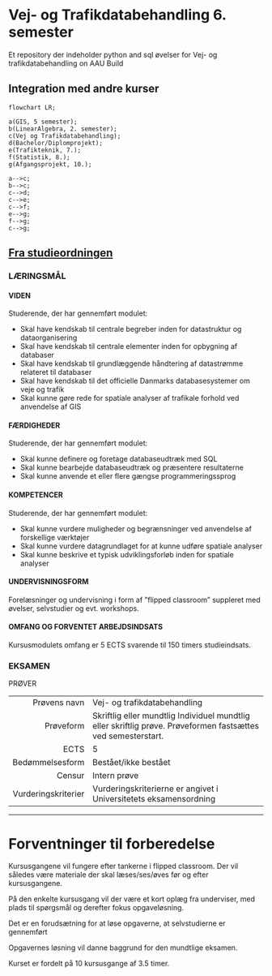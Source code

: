 # Vej- og Trafikdatabehandling 6. semester

Et repository der indeholder python and sql øvelser for Vej- og trafikdatabehandling on AAU Build

## Integration med andre kurser

```mermaid
flowchart LR;

a(GIS, 5 semester);
b(LinearAlgebra, 2. semester);
c(Vej og Trafikdatabehandling);
d(Bachelor/Diplomprojekt);
e(Trafikteknik, 7.);
f(Statistik, 8.);
g(Afgangsprojekt, 10.);

a-->c;
b-->c;
c-->d;
c-->e;
c-->f;
e-->g;
f-->g;
c-->g;
```

## [Fra studieordningen](https://moduler.aau.dk/course/2020-2021/B-VT-B6-10)

### LÆRINGSMÅL

#### VIDEN
Studerende, der har gennemført modulet:

* Skal have kendskab til centrale begreber inden for datastruktur og dataorganisering
* Skal have kendskab til centrale elementer inden for opbygning af databaser
* Skal have kendskab til grundlæggende håndtering af datastrømme relateret til databaser
* Skal have kendskab til det officielle Danmarks databasesystemer om veje og trafik
* Skal kunne gøre rede for spatiale analyser af trafikale forhold ved anvendelse af GIS

#### FÆRDIGHEDER
Studerende, der har gennemført modulet:

* Skal kunne definere og foretage databaseudtræk med SQL
* Skal kunne bearbejde databaseudtræk og præsentere resultaterne
* Skal kunne anvende et eller flere gængse programmeringssprog

#### KOMPETENCER
Studerende, der har gennemført modulet:

* Skal kunne vurdere muligheder og begrænsninger ved anvendelse af forskellige værktøjer
* Skal kunne vurdere datagrundlaget for at kunne udføre spatiale analyser
* Skal kunne beskrive et typisk udviklingsforløb inden for spatiale analyser

#### UNDERVISNINGSFORM
Forelæsninger og undervisning i form af ”flipped classroom” suppleret med øvelser, selvstudier og evt. workshops.


#### OMFANG OG FORVENTET ARBEJDSINDSATS
Kursusmodulets omfang er 5 ECTS svarende til 150 timers studieindsats.

### EKSAMEN
PRØVER

|   |   |   
|---:|---|
| Prøvens navn |	Vej- og trafikdatabehandling |
| Prøveform    | Skriftlig eller mundtlig Individuel mundtlig eller skriftlig prøve. Prøveformen fastsættes ved semesterstart. |
|  ECTS |  5 |   
| Bedømmelsesform  | Bestået/ikke bestået  |
|  Censur | Intern prøve  |
| Vurderingskriterier  | Vurderingskriterierne er angivet i Universitetets eksamensordning  |

---

# Forventninger til forberedelse

Kursusgangene vil fungere efter tankerne i flipped classroom. Der vil således være materiale der skal læses/ses/øves før og efter kursusgangene.

På den enkelte kursusgang vil der være et kort oplæg fra underviser, med plads til spørgsmål og derefter fokus opgaveløsning.

Det er en forudsætning for at løse opgaverne, at selvstudierne er gennemført

Opgavernes løsning vil danne baggrund for den mundtlige eksamen.

Kurset er fordelt på 10 kursusgange af 3.5 timer.
